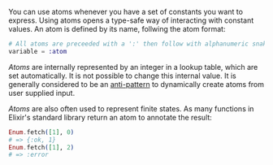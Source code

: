 You can use atoms whenever you have a set of constants you want to express. Using atoms opens a type-safe way of interacting with constant values. An atom is defined by its name, follwing the atom format:

```elixir
# All atoms are preceeded with a ':' then follow with alphanumeric snake-cased characters
variable = :atom
```

_Atoms_ are internally represented by an integer in a lookup table, which are set automatically.  It is not possible to change this internal value.  It is generally considered to be an [anti-pattern][anti-pattern] to dynamically create atoms from user supplied input.

_Atoms_ are also often used to represent finite states. As many functions in Elixir's standard library return an atom to annotate the result:

```elixir
Enum.fetch([1], 0)
# => {:ok, 1}
Enum.fetch([1], 2)
# => :error
```

[anti-pattern]: https://en.wikipedia.org/wiki/Anti-pattern
